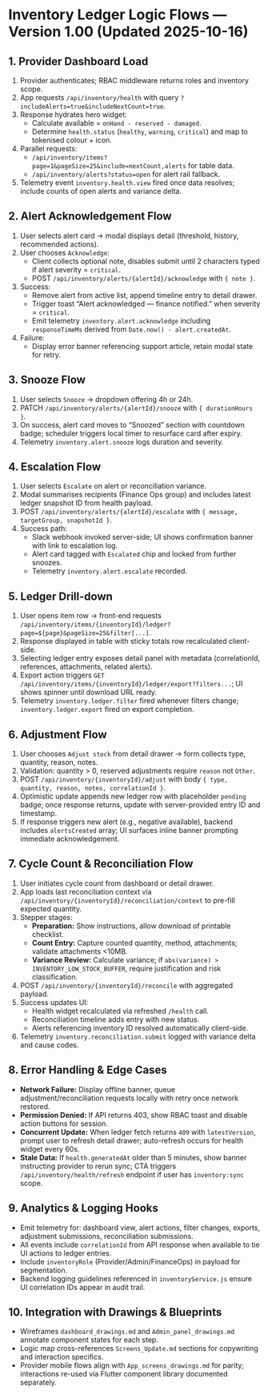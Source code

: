  # Inventory Ledger Logic Flows — Version 1.00 (Updated 2025-10-16)

## 1. Provider Dashboard Load
1. Provider authenticates; RBAC middleware returns roles and inventory scope.
2. App requests `/api/inventory/health` with query `?includeAlerts=true&includeNextCount=true`.
3. Response hydrates hero widget:
   - Calculate available = `onHand - reserved - damaged`.
   - Determine `health.status` (`healthy`, `warning`, `critical`) and map to tokenised colour + icon.
4. Parallel requests:
   - `/api/inventory/items?page=1&pageSize=25&include=nextCount,alerts` for table data.
   - `/api/inventory/alerts?status=open` for alert rail fallback.
5. Telemetry event `inventory.health.view` fired once data resolves; include counts of open alerts and variance delta.

## 2. Alert Acknowledgement Flow
1. User selects alert card → modal displays detail (threshold, history, recommended actions).
2. User chooses `Acknowledge`:
   - Client collects optional note, disables submit until 2 characters typed if alert severity = `critical`.
   - POST `/api/inventory/alerts/{alertId}/acknowledge` with `{ note }`.
3. Success:
   - Remove alert from active list, append timeline entry to detail drawer.
   - Trigger toast “Alert acknowledged — finance notified.” when severity = `critical`.
   - Emit telemetry `inventory.alert.acknowledge` including `responseTimeMs` derived from `Date.now() - alert.createdAt`.
4. Failure:
   - Display error banner referencing support article, retain modal state for retry.

## 3. Snooze Flow
1. User selects `Snooze` → dropdown offering 4h or 24h.
2. PATCH `/api/inventory/alerts/{alertId}/snooze` with `{ durationHours }`.
3. On success, alert card moves to “Snoozed” section with countdown badge; scheduler triggers local timer to resurface card after expiry.
4. Telemetry `inventory.alert.snooze` logs duration and severity.

## 4. Escalation Flow
1. User selects `Escalate` on alert or reconciliation variance.
2. Modal summarises recipients (Finance Ops group) and includes latest ledger snapshot ID from health payload.
3. POST `/api/inventory/alerts/{alertId}/escalate` with `{ message, targetGroup, snapshotId }`.
4. Success path:
   - Slack webhook invoked server-side; UI shows confirmation banner with link to escalation log.
   - Alert card tagged with `Escalated` chip and locked from further snoozes.
   - Telemetry `inventory.alert.escalate` recorded.

## 5. Ledger Drill-down
1. User opens item row → front-end requests `/api/inventory/items/{inventoryId}/ledger?page=${page}&pageSize=25&filter[...]`.
2. Response displayed in table with sticky totals row recalculated client-side.
3. Selecting ledger entry exposes detail panel with metadata (correlationId, references, attachments, related alerts).
4. Export action triggers `GET /api/inventory/items/{inventoryId}/ledger/export?filters...`; UI shows spinner until download URL ready.
5. Telemetry `inventory.ledger.filter` fired whenever filters change; `inventory.ledger.export` fired on export completion.

## 6. Adjustment Flow
1. User chooses `Adjust stock` from detail drawer → form collects type, quantity, reason, notes.
2. Validation: quantity > 0, reserved adjustments require `reason` not `Other`.
3. POST `/api/inventory/{inventoryId}/adjust` with body `{ type, quantity, reason, notes, correlationId }`.
4. Optimistic update appends new ledger row with placeholder `pending` badge; once response returns, update with server-provided entry ID and timestamp.
5. If response triggers new alert (e.g., negative available), backend includes `alertsCreated` array; UI surfaces inline banner prompting immediate acknowledgement.

## 7. Cycle Count & Reconciliation Flow
1. User initiates cycle count from dashboard or detail drawer.
2. App loads last reconciliation context via `/api/inventory/{inventoryId}/reconciliation/context` to pre-fill expected quantity.
3. Stepper stages:
   - **Preparation:** Show instructions, allow download of printable checklist.
   - **Count Entry:** Capture counted quantity, method, attachments; validate attachments <10MB.
   - **Variance Review:** Calculate variance; if `abs(variance) > INVENTORY_LOW_STOCK_BUFFER`, require justification and risk classification.
4. POST `/api/inventory/{inventoryId}/reconcile` with aggregated payload.
5. Success updates UI:
   - Health widget recalculated via refreshed `/health` call.
   - Reconciliation timeline adds entry with new status.
   - Alerts referencing inventory ID resolved automatically client-side.
6. Telemetry `inventory.reconciliation.submit` logged with variance delta and cause codes.

## 8. Error Handling & Edge Cases
- **Network Failure:** Display offline banner, queue adjustment/reconciliation requests locally with retry once network restored.
- **Permission Denied:** If API returns 403, show RBAC toast and disable action buttons for session.
- **Concurrent Update:** When ledger fetch returns `409` with `latestVersion`, prompt user to refresh detail drawer; auto-refresh occurs for health widget every 60s.
- **Stale Data:** If `health.generatedAt` older than 5 minutes, show banner instructing provider to rerun sync; CTA triggers `/api/inventory/health/refresh` endpoint if user has `inventory:sync` scope.

## 9. Analytics & Logging Hooks
- Emit telemetry for: dashboard view, alert actions, filter changes, exports, adjustment submissions, reconciliation submissions.
- All events include `correlationId` from API response when available to tie UI actions to ledger entries.
- Include `inventoryRole` (Provider/Admin/FinanceOps) in payload for segmentation.
- Backend logging guidelines referenced in `inventoryService.js` ensure UI correlation IDs appear in audit trail.

## 10. Integration with Drawings & Blueprints
- Wireframes `dashboard_drawings.md` and `Admin_panel_drawings.md` annotate component states for each step.
- Logic map cross-references `Screens_Update.md` sections for copywriting and interaction specifics.
- Provider mobile flows align with `App_screens_drawings.md` for parity; interactions re-used via Flutter component library documented separately.

